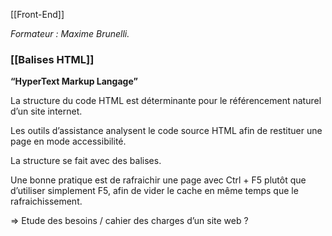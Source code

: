 [[Front-End]]

*Formateur : Maxime Brunelli.* 

### [[Balises HTML]]


**“HyperText Markup Langage”**  

La structure du code HTML est déterminante pour le référencement naturel d’un site internet.  

Les outils d’assistance analysent le code source HTML afin de restituer une page en mode accessibilité. 

La structure se fait avec des balises.  

Une bonne pratique est de rafraichir une page avec Ctrl + F5 plutôt que d’utiliser simplement F5, afin de vider le cache en même temps que le rafraichissement. 






=> Etude des besoins / cahier des charges d’un site web ?








